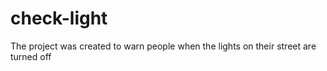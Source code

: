 # check-light
The project was created to warn people when the lights on their street are turned off
